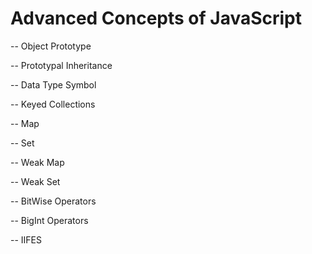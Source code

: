 # Advanced Concepts of JavaScript

-- Object Prototype

-- Prototypal Inheritance

-- Data Type Symbol

-- Keyed Collections

-- Map

-- Set

-- Weak Map

-- Weak Set

-- BitWise Operators

-- BigInt Operators

-- IIFES
